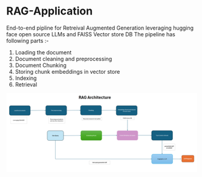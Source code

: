 # RAG-Application
End-to-end pipline for Retreival Augmented Generation leveraging hugging face open source LLMs and FAISS Vector store DB
The pipeline has following parts :- 
1. Loading the document
2. Document cleaning and preprocessing
3. Document Chunking
4. Storing chunk embeddings in vector store
5. Indexing
6. Retrieval


![RAG Pipeline Diagram](https://github.com/kgourav148/RAG-Application/blob/main/RAG%20Architecture.png)
